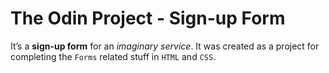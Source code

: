 # The Odin Project - Sign-up Form

It’s a **sign-up form** for an *imaginary service*.
It was created as a project for completing the `Forms` related stuff in `HTML` and `CSS`.
